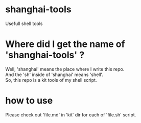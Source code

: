 shanghai-tools
==============

Usefull shell tools


# Where did I get the name of 'shanghai-tools' ?
Well, 'shanghai' means the place where I write this repo.  
And the 'sh' inside of 'shanghai' means 'shell'.  
So, this repo is a kit tools of my shell script.  

# how to use
Please check out 'file.md' in 'kit' dir for each of 'file.sh' script.


